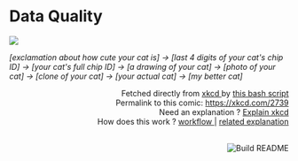 # <b>Data Quality</b>

[![](https://imgs.xkcd.com/comics/data_quality.png)](https://xkcd.com/2739)

<i>[exclamation about how cute your cat is] -&gt; [last 4 digits of your cat&#39;s chip ID] -&gt; [your cat&#39;s full chip ID] -&gt; [a drawing of your cat] -&gt; [photo of your cat] -&gt; [clone of your cat] -&gt; [your actual cat] -&gt; [my better cat]</i>

<div align="right">
  Fetched directly from
  <a href="https://xkcd.com">
    xkcd
  </a>
  by
  <a href="https://github.com/Vanille-N/Vanille-N/blob/master/fetch">
    this bash script
  </a>
</div>
<div align="right">
  Permalink to this comic:
  <a href="https://xkcd.com/2739">
    https://xkcd.com/2739
  </a>
</div>
<div align="right">
  Need an explanation ?
  <a href="https://www.explainxkcd.com/wiki/index.php/2739">
    Explain xkcd
  </a>
</div>
<div align="right">
  How does this work ?
  <a href="https://github.com/Vanille-N/Vanille-N/blob/master/.github/workflows/build.yml">
    workflow
  </a>
  |
  <a href="https://simonwillison.net/2020/Jul/10/self-updating-profile-readme/">
    related explanation
  </a>
</div><br>

<a href="https://github.com/Vanille-N/Vanille-N/actions"><img src="https://github.com/Vanille-N/Vanille-N/workflows/Build%20README/badge.svg" align="right" alt="Build README"></a>
